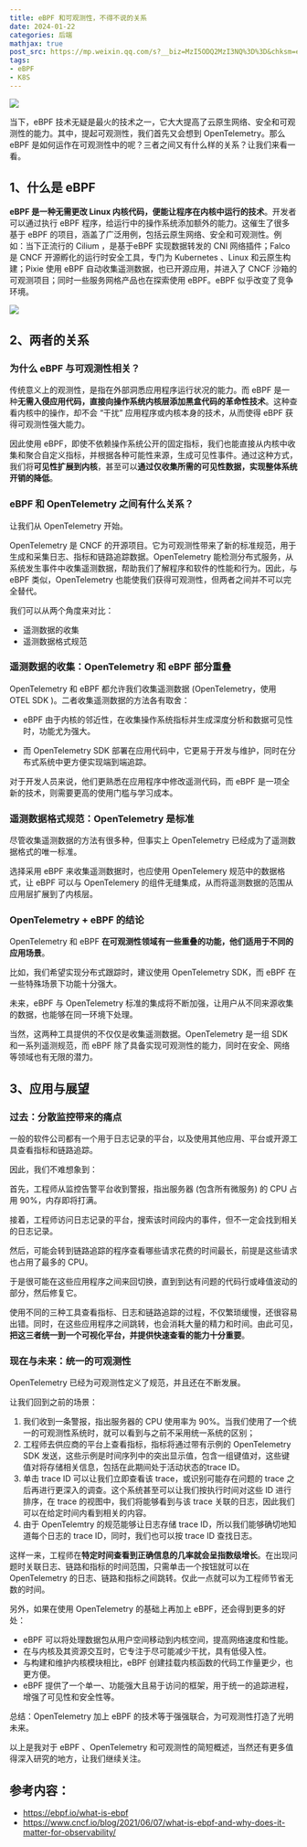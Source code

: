 ```yaml
---
title: eBPF 和可观测性，不得不说的关系
date: 2024-01-22
categories: 后端
mathjax: true
post_src: https://mp.weixin.qq.com/s?__biz=MzI5ODQ2MzI3NQ%3D%3D&chksm=eca79b49dbd0125fba0c1347cd50f7b56fd58890419baa61b4e5262d7f3cae3ccb1604345736&idx=1&mid=2247508493&scene=27&sn=7c23f7f2f077556f633533f3476ad41e
tags:
- eBPF
- K8S
---
```


![](https://mmbiz.qpic.cn/mmbiz_png/1DjrTiaica04mINJHI0GE81AM8S2JTW609nSxfTNSuhFEpTDrc7elBw76ibDGrkKSj4Cq3XhdeTHR6bPVzhz95ticw/640)

当下，eBPF 技术无疑是最火的技术之一，它大大提高了云原生网络、安全和可观测性的能力。其中，提起可观测性，我们首先又会想到 OpenTelemetry。那么 eBPF 是如何运作在可观测性中的呢？三者之间又有什么样的关系？让我们来看一看。

## 1、什么是 eBPF

**eBPF 是一种无需更改 Linux 内核代码，便能让程序在内核中运行的技术**。开发者可以通过执行 eBPF 程序，给运行中的操作系统添加额外的能力。这催生了很多基于 eBPF 的项目，涵盖了广泛用例，包括云原生网络、安全和可观测性。例如：当下正流行的 Cilium ，是基于eBPF 实现数据转发的 CNI 网络插件；Falco 是 CNCF 开源孵化的运行时安全工具，专门为 Kubernetes 、Linux 和云原生构建；Pixie 使用 eBPF 自动收集遥测数据，也已开源应用，并进入了 CNCF 沙箱的可观测项目；同时一些服务网格产品也在探索使用 eBPF。eBPF 似乎改变了竞争环境。

![](https://mmbiz.qpic.cn/mmbiz_png/1DjrTiaica04mINJHI0GE81AM8S2JTW609Egnw3rQjYkdPxbjKMmIPN7MI6CXkfQtMJ0rBwWXLQCZ0yNX38ibN4CA/640)

## 2、两者的关系

### 为什么 eBPF 与可观测性相关？

传统意义上的观测性，是指在外部洞悉应用程序运行状况的能力。而 eBPF 是一种**无需入侵应用代码，直接向操作系统内核层添加黑盒代码的革命性技术**。这种查看内核中的操作，却不会 “干扰” 应用程序或内核本身的技术，从而使得 eBPF 获得可观测性强大能力。

因此使用 eBPF，即使不依赖操作系统公开的固定指标，我们也能直接从内核中收集和聚合自定义指标，并根据各种可能性来源，生成可见性事件。通过这种方式，我们将**可见性扩展到内核**，甚至可以**通过仅收集所需的可见性数据，实现整体系统开销的降低**。

### eBPF 和 OpenTelemetry 之间有什么关系？

让我们从 OpenTelemetry 开始。

OpenTelemetry 是 CNCF 的开源项目。它为可观测性带来了新的标准规范，用于生成和采集日志、指标和链路追踪数据。OpenTelemetry 能检测分布式服务，从系统发生事件中收集遥测数据，帮助我们了解程序和软件的性能和行为。因此，与 eBPF 类似，OpenTelemetry 也能使我们获得可观测性，但两者之间并不可以完全替代。

我们可以从两个角度来对比：

* 遥测数据的收集
* 遥测数据格式规范

### 遥测数据的收集：OpenTelemetry 和 eBPF 部分重叠

OpenTelemetry 和 eBPF 都允许我们收集遥测数据 (OpenTelemetry，使用 OTEL SDK )。二者收集遥测数据的方法各有取舍：

* eBPF 由于内核的邻近性，在收集操作系统指标并生成深度分析和数据可见性时，功能尤为强大。

* 而 OpenTelemetry SDK 部署在应用代码中，它更易于开发与维护，同时在分布式系统中更方便实现端到端追踪。

对于开发人员来说，他们更熟悉在应用程序中修改遥测代码，而 eBPF 是一项全新的技术，则需要更高的使用门槛与学习成本。

### 遥测数据格式规范：OpenTelemetry 是标准

尽管收集遥测数据的方法有很多种，但事实上 OpenTelemetry 已经成为了遥测数据格式的唯一标准。

选择采用 eBPF 来收集遥测数据时，也应使用 OpenTelemery 规范中的数据格式，让 eBPF 可以与 OpenTelemery 的组件无缝集成，从而将遥测数据的范围从应用层扩展到了内核层。

### OpenTelemetry + eBPF 的结论

OpenTelemetry 和 eBPF **在可观测性领域有一些重叠的功能，他们适用于不同的应用场景**。

比如，我们希望实现分布式跟踪时，建议使用 OpenTelemetry SDK，而 eBPF 在一些特殊场景下功能十分强大。

未来，eBPF 与 OpenTelemetry 标准的集成将不断加强，让用户从不同来源收集的数据，也能够在同一环境下处理。

当然，这两种工具提供的不仅仅是收集遥测数据。OpenTelemetry 是一组 SDK 和一系列遥测规范，而 eBPF 除了具备实现可观测性的能力，同时在安全、网络等领域也有无限的潜力。

## 3、应用与展望

### 过去：分散监控带来的痛点

一般的软件公司都有一个用于日志记录的平台，以及使用其他应用、平台或开源工具查看指标和链路追踪。

因此，我们不难想象到：

首先，工程师从监控告警平台收到警报，指出服务器 (包含所有微服务) 的 CPU 占用 90%，内存即将打满。

接着，工程师访问日志记录的平台，搜索该时间段内的事件，但不一定会找到相关的日志记录。

然后，可能会转到链路追踪的程序查看哪些请求花费的时间最长，前提是这些请求也占用了最多的 CPU。

于是很可能在这些应用程序之间来回切换，直到到达有问题的代码行或峰值波动的部分，然后修复它。

使用不同的三种工具查看指标、日志和链路追踪的过程，不仅繁琐缓慢，还很容易出错。同时，在这些应用程序之间跳转，也会消耗大量的精力和时间。由此可见，**把这三者统一到一个可视化平台，并提供快速查看的能力十分重要**。

### 现在与未来：统一的可观测性

OpenTelemetry 已经为可观测性定义了规范，并且还在不断发展。

让我们回到之前的场景：

1. 我们收到一条警报，指出服务器的 CPU 使用率为 90%。当我们使用了一个统一的可观测性系统时，就可以看到与之前不采用统一系统的区别；
2. 工程师去供应商的平台上查看指标，指标将通过带有示例的 OpenTelemetry SDK 发送，这些示例是时间序列中的突出显示值，包含一组键值对，这些键值对将存储相关信息，包括在此期间处于活动状态的trace ID。
3. 单击 trace ID 可以让我们立即查看该 trace，或识别可能存在问题的 trace 之后再进行更深入的调查。这个系统甚至可以让我们按执行时间对这些 ID 进行排序，在 trace 的视图中，我们将能够看到与该 trace 关联的日志，因此我们可以在给定时间内看到相关的内容。
4. 由于 OpenTelemtry 的规范能够让日志存储 trace ID，所以我们能够确切地知道每个日志的 trace ID，同时，我们也可以按 trace ID 查找日志。

这样一来，工程师在**特定时间查看到正确信息的几率就会呈指数级增长**。在出现问题时关联日志、链路和指标的时间范围，只需单击一个按钮就可以在 OpenTelemetry 的日志、链路和指标之间跳转。仅此一点就可以为工程师节省无数的时间。

另外，如果在使用 OpenTelemetry 的基础上再加上 eBPF，还会得到更多的好处：

* eBPF 可以将处理数据包从用户空间移动到内核空间，提高网络速度和性能。
* 在与内核及其资源交互时，它专注于尽可能减少干扰，具有低侵入性。
* 与构建和维护内核模块相比，eBPF 创建挂载内核函数的代码工作量更少，也更方便。
* eBPF 提供了一个单一、功能强大且易于访问的框架，用于统一的追踪进程，增强了可见性和安全性等。

总结：OpenTelemetry 加上 eBPF 的技术等于强强联合，为可观测性打造了光明未来。

以上是我对于 eBPF 、OpenTelemetry 和可观测性的简短概述，当然还有更多值得深入研究的地方，让我们继续关注。

## 参考内容：
* https://ebpf.io/what-is-ebpf
* https://www.cncf.io/blog/2021/06/07/what-is-ebpf-and-why-does-it-matter-for-observability/
